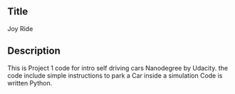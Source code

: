 ## Title
Joy Ride


## Description
This is Project 1 code for intro self driving cars Nanodegree by Udacity.
the code include simple instructions to park a Car inside a simulation
Code is written Python.
